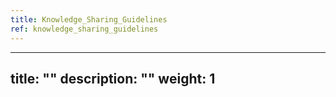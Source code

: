 ```yaml
---
title: Knowledge_Sharing_Guidelines
ref: knowledge_sharing_guidelines
---
```

---
title: ""
description: ""
weight: 1
---